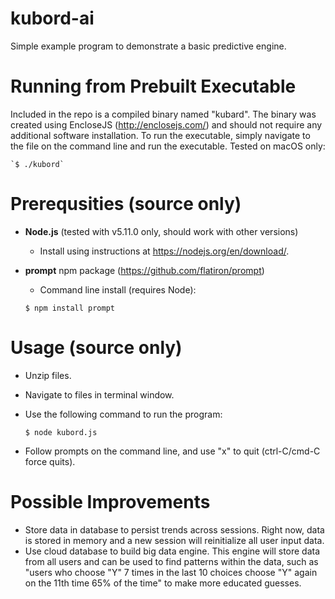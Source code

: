 # kubord-ai

Simple example program to demonstrate a basic predictive engine.

# Running from Prebuilt Executable
Included in the repo is a compiled binary named "kubard". The binary was created using EncloseJS (http://enclosejs.com/) and should not require any additional software installation. To run the executable, simply navigate to the file on the command line and run the executable. Tested on macOS only:

    `$ ./kubord`

# Prerequsities (source only)
* **Node.js** (tested with v5.11.0 only, should work with other versions)
    * Install using instructions at https://nodejs.org/en/download/.
* **prompt** npm package (https://github.com/flatiron/prompt)
    * Command line install (requires Node): 

    `$ npm install prompt`
    
# Usage (source only)
* Unzip files.
* Navigate to files in terminal window.
* Use the following command to run the program:
   
   `$ node kubord.js`
* Follow prompts on the command line, and use "x" to quit (ctrl-C/cmd-C force quits).

# Possible Improvements
* Store data in database to persist trends across sessions. Right now, data is stored in memory and a new session will reinitialize all user input data.
* Use cloud database to build big data engine. This engine will store data from all users and can be used to find patterns within the data, such as "users who choose "Y" 7 times in the last 10 choices choose "Y" again on the 11th time 65% of the time" to make more educated guesses.
